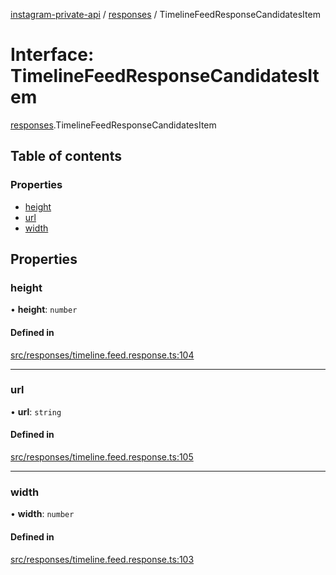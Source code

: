 [instagram-private-api](../../README.md) / [responses](../../modules/responses.md) / TimelineFeedResponseCandidatesItem

# Interface: TimelineFeedResponseCandidatesItem

[responses](../../modules/responses.md).TimelineFeedResponseCandidatesItem

## Table of contents

### Properties

- [height](TimelineFeedResponseCandidatesItem.md#height)
- [url](TimelineFeedResponseCandidatesItem.md#url)
- [width](TimelineFeedResponseCandidatesItem.md#width)

## Properties

### height

• **height**: `number`

#### Defined in

[src/responses/timeline.feed.response.ts:104](https://github.com/Nerixyz/instagram-private-api/blob/b3351b9/src/responses/timeline.feed.response.ts#L104)

___

### url

• **url**: `string`

#### Defined in

[src/responses/timeline.feed.response.ts:105](https://github.com/Nerixyz/instagram-private-api/blob/b3351b9/src/responses/timeline.feed.response.ts#L105)

___

### width

• **width**: `number`

#### Defined in

[src/responses/timeline.feed.response.ts:103](https://github.com/Nerixyz/instagram-private-api/blob/b3351b9/src/responses/timeline.feed.response.ts#L103)
